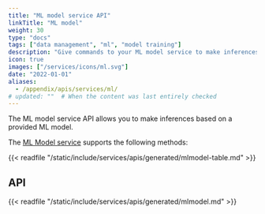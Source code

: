 ```yaml
---
title: "ML model service API"
linkTitle: "ML model"
weight: 30
type: "docs"
tags: ["data management", "ml", "model training"]
description: "Give commands to your ML model service to make inferences based on a provided ML model."
icon: true
images: ["/services/icons/ml.svg"]
date: "2022-01-01"
aliases:
  - /appendix/apis/services/ml/
# updated: ""  # When the content was last entirely checked
---
```


The ML model service API allows you to make inferences based on a provided ML model.

The [ML Model service](/data-ai/ai/deploy/) supports the following methods:

{{< readfile "/static/include/services/apis/generated/mlmodel-table.md" >}}

## API

{{< readfile "/static/include/services/apis/generated/mlmodel.md" >}}

